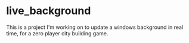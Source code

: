 # live_background

This is a project I'm working on to update a windows background in real time, for a zero player city building game.
